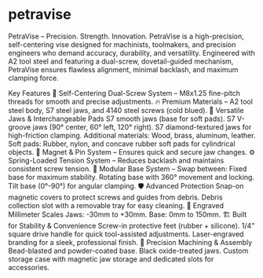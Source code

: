 # petravise

PetraVise – Precision. Strength. Innovation.
PetraVise is a high-precision, self-centering vise designed for machinists, toolmakers, and precision engineers who demand accuracy, durability, and versatility. Engineered with A2 tool steel and featuring a dual-screw, dovetail-guided mechanism, PetraVise ensures flawless alignment, minimal backlash, and maximum clamping force.

Key Features
🔩 Self-Centering Dual-Screw System – M8x1.25 fine-pitch threads for smooth and precise adjustments.
🔥 Premium Materials – A2 tool steel body, S7 steel jaws, and 4140 steel screws (cold blued).
🎯 Versatile Jaws & Interchangeable Pads
S7 smooth jaws (base for soft pads).
S7 V-groove jaws (90° center, 60° left, 120° right).
S7 diamond-textured jaws for high-friction clamping.
Additional materials: Wood, brass, aluminum, leather.
Soft pads: Rubber, nylon, and concave rubber soft pads for cylindrical objects.
🧲 Magnet & Pin System – Ensures quick and secure jaw changes.
⚙️ Spring-Loaded Tension System – Reduces backlash and maintains consistent screw tension.
🚀 Modular Base System – Swap between:
Fixed base for maximum stability.
Rotating base with 360° movement and locking.
Tilt base (0°-90°) for angular clamping.
🛡️ Advanced Protection
Snap-on magnetic covers to protect screws and guides from debris.
Debris collection slot with a removable tray for easy cleaning.
📏 Engraved Millimeter Scales
Jaws: -30mm to +30mm.
Base: 0mm to 150mm.
🏗️ Built for Stability & Convenience
Screw-in protective feet (rubber + silicone).
1/4" square drive handle for quick tool-assisted adjustments.
Laser-engraved branding for a sleek, professional finish.
🔧 Precision Machining & Assembly
Bead-blasted and powder-coated base.
Black oxide-treated jaws.
Custom storage case with magnetic jaw storage and dedicated slots for accessories.
